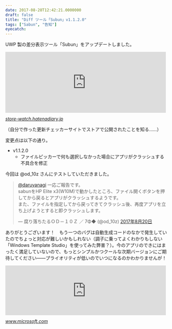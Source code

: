 ```yaml
---
date: 2017-08-28T12:42:21.0000000
draft: false
title: "Diff ツール「Subun」v1.1.2.0"
tags: ["Sabun", "告知"]
eyecatch: 
---
```

<p>UWP 製の差分表示ツール「Subun」をアップデートしました。</p><p><iframe src="https://hatenablog-parts.com/embed?url=http%3A%2F%2Fstore-watch.hatenadiary.jp%2Fentry%2F2017%2F08%2F28%2F122821" title="【更新】Sabun - Windows Store Watch" class="embed-card embed-blogcard" scrolling="no" frameborder="0" style="display: block; width: 100%; height: 190px; max-width: 500px; margin: 10px 0px;"></iframe><cite class="hatena-citation"><a href="http://store-watch.hatenadiary.jp/entry/2017/08/28/122821">store-watch.hatenadiary.jp</a></cite></p><p>（自分で作った更新チェッカーサイトでストアで公開されたことを知る……）</p><p>変更点は以下の通り。</p>

<ul>
<li>v1.1.2.0
<ul>
<li>ファイルピッカーで何も選択しなかった場合にアプリがクラッシュする不具合を修正</li>
</ul></li>
</ul><p>今回は @od_10z さんにテストしていただきました。</p><p><blockquote class="twitter-tweet" data-lang="ja"><p lang="ja" dir="ltr"><a href="https://twitter.com/daruyanagi">@daruyanagi</a> 一応ご報告です。<br>sabunをHP Elite x3(W10M)で動かしたところ、ファイル開くボタンを押してから戻るとアプリがクラッシュするようです。<br>また、ファイルを指定してから戻ってきてクラッシュ後、再度アプリを立ち上げようとすると即クラッシュします。</p>&mdash; 腐り落ちたるＯＤ－１０Ｚ ／ 7Φ◆ (@od_10z) <a href="https://twitter.com/od_10z/status/899154602339074049">2017年8月20日</a></blockquote><script async src="//platform.twitter.com/widgets.js" charset="utf-8"></script></p><p>ありがとうございます！　もう一つのバグは自動生成コードのなかで発生していたのでちょっと対応が難しいかもしれない（調子に乗ってよくわかりもしない「Windows Template Studio」を使ってみた弊害？）。今のアプリのできにはまったく満足していないので、もっとシンプルかつクールな次期バージョンにご期待してください――プライオリティが低いのでいつになるのかわかりませんが！</p><p><iframe src="https://hatenablog-parts.com/embed?url=https%3A%2F%2Fwww.microsoft.com%2Fja-jp%2Fstore%2Fp%2Fsabun%2F9pdrdtvdp8fm" title="Sabun を購入 - Microsoft ストア 日本" class="embed-card embed-webcard" scrolling="no" frameborder="0" style="display: block; width: 100%; height: 155px; max-width: 500px; margin: 10px 0px;"></iframe><cite class="hatena-citation"><a href="https://www.microsoft.com/ja-jp/store/p/sabun/9pdrdtvdp8fm">www.microsoft.com</a></cite></p>
